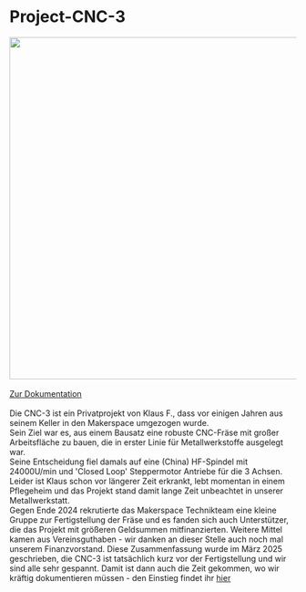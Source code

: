 # Project-CNC-3

<img src="https://github.com/user-attachments/assets/1bac62d6-fd32-41f3-9251-5f63c5269b93" width="600"><br><br>
[Zur Dokumentation](https://makerspace-wi.github.io/Project-CNC-3/)<br><br>
Die CNC-3 ist ein Privatprojekt von Klaus F., dass vor einigen Jahren aus seinem Keller in den Makerspace umgezogen wurde.  
Sein Ziel war es, aus einem Bausatz eine robuste CNC-Fräse mit großer Arbeitsfläche zu bauen, die in erster Linie für Metallwerkstoffe ausgelegt war.  
Seine Entscheidung fiel damals auf eine (China) HF-Spindel mit 24000U/min und 'Closed Loop' Steppermotor Antriebe für die 3 Achsen.  
Leider ist Klaus schon vor längerer Zeit erkrankt, lebt momentan in einem Pflegeheim und das Projekt stand damit lange Zeit unbeachtet in unserer Metallwerkstatt.  
Gegen Ende 2024 rekrutierte das Makerspace Technikteam eine kleine Gruppe zur Fertigstellung der Fräse und es fanden sich auch Unterstützer, die das Projekt mit größeren Geldsummen mitfinanzierten. Weitere Mittel kamen aus Vereinsguthaben - wir danken an dieser Stelle auch noch mal unserem Finanzvorstand.
Diese Zusammenfassung wurde im März 2025 geschrieben, die CNC-3 ist tatsächlich kurz vor der Fertigstellung und wir sind alle sehr gespannt.
Damit ist dann auch die Zeit gekommen, wo wir kräftig dokumentieren müssen - den Einstieg findet ihr [hier](https://makerspace-wi.github.io/Project-CNC-3/)
